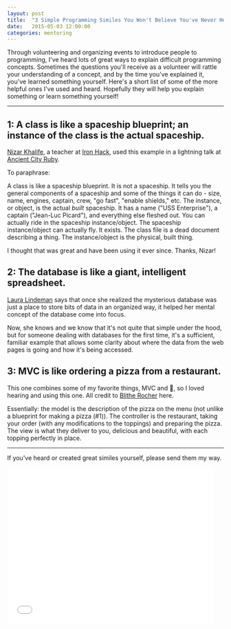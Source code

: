 ```yaml
---
layout: post
title:  "3 Simple Programming Similes You Won't Believe You've Never Heard"
date:   2015-05-03 12:00:00
categories: mentoring
---
```


Through volunteering and organizing events to introduce people to programming, I've heard lots of great ways to explain difficult programming concepts. Sometimes the questions you'll receive as a volunteer will rattle your understanding of a concept, and by the time you've explained it, you've learned something yourself. Here's a short list of some of the more helpful ones I've used and heard. Hopefully they will help you explain something or learn something yourself!

*********


## 1: A class is like a spaceship blueprint; an instance of the class is the actual spaceship.

[Nizar Khalife](https://twitter.com/khalifenizar), a teacher at [Iron Hack](https://twitter.com/ironhack), used this example in a lightning talk at [Ancient City Ruby](http://ancientcityruby.com).

To paraphrase:

A class is like a spaceship blueprint. It is not a spaceship. It tells you the general components of a spaceship and some of the things it can do - size, name, engines, captain, crew, "go fast", "enable shields," etc. The instance, or object, is the actual *built* spaceship. It has a name ("USS Enterprise"), a captain ("Jean-Luc Picard"), and everything else fleshed out. You can actually ride in the spaceship instance/object. The spaceship instance/object can actually fly. It exists. The class file is a dead document describing a thing. The instance/object is the physical, built thing.

I thought that was great and have been using it ever since. Thanks, Nizar!

## 2: The database is like a giant, intelligent spreadsheet.

[Laura Lindeman](http://blog.lauralindeman.com) says that once she realized the mysterious database was just a place to store bits of data in an organized way, it helped her mental concept of the database come into focus.

Now, she knows and we know that it's not quite that simple under the hood, but for someone dealing with databases for the first time, it's a sufficient, familiar example that allows some clarity about where the data from the web pages is going and how it's being accessed.


## 3: MVC is like ordering a pizza from a restaurant.

This one combines some of my favorite things, MVC and 🍕, so I loved hearing and using this one. All credit to [Blithe Rocher](https://twitter.com/khalifenizar) here.

Essentially: the model is the description of the pizza on the menu (not unlike a blueprint for making a pizza (#1)). The controller is the restaurant, taking your order (with any modifications to the toppings) and preparing the pizza. The view is what they deliver to you, delicious and beautiful, with each topping perfectly in place.

*********

If you've heard or created great similes yourself, please send them my way.

<iframe src="//giphy.com/embed/upg0i1m4DLe5q?html5=true" width="480" height="361" frameBorder="0" webkitAllowFullScreen mozallowfullscreen allowFullScreen></iframe>



